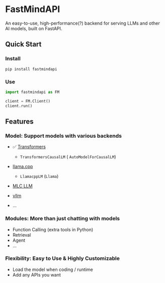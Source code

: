 # FastMindAPI
An easy-to-use, high-performance(?) backend for serving LLMs and other AI models, built on FastAPI.

## Quick Start

### Install

```shell
pip install fastmindapi
```

### Use

```Python
import fastmindapi as FM

client = FM.Client()
client.run()
```

## Features

### Model: Support models with various backends

- ✅ [Transformers](https://github.com/huggingface/transformers)
  - `TransformersCausalLM` ( `AutoModelForCausalLM`)

- [llama.cpp](https://github.com/abetlen/llama-cpp-python)
  - `LlamacppLM` (`Llama`)

- [MLC LLM](https://llm.mlc.ai)
- [vllm](https://github.com/vllm-project/vllm)
- ...

### Modules: More than just chatting with models

- Function Calling (extra tools in Python)
- Retrieval
- Agent
- ...

### Flexibility: Easy to Use & Highly Customizable

- Load the model when coding / runtime
- Add any APIs you want

